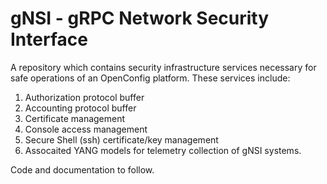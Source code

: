# gNSI - gRPC Network Security Interface

A repository which contains security infrastructure services
necessary for safe operations of an OpenConfig platform. These
services include:

  1. Authorization protocol buffer
  2. Accounting protocol buffer
  3. Certificate management
  4. Console access management
  5. Secure Shell (ssh) certificate/key management
  6. Assocaited YANG models for telemetry collection of gNSI systems.

Code and documentation to follow.
